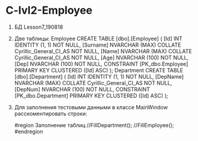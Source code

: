 # C-lvl2-Employee
1. БД Lesson7_190818

2. Две таблицы:
	Employee
	 CREATE TABLE [dbo].[Employee] (
   		[Id]      INT            IDENTITY (1, 1) NOT NULL,
   		[Surname] NVARCHAR (MAX) COLLATE Cyrillic_General_CI_AS NOT NULL,
    		[Name]    NVARCHAR (MAX) COLLATE Cyrillic_General_CI_AS NOT NULL,
    		[Age]     NVARCHAR (100) NOT NULL,
   		[Dep]     NVARCHAR (100) NOT NULL,
   		CONSTRAINT [PK_dbo.Employee] PRIMARY KEY CLUSTERED ([Id] ASC)
	 );
	Department
	CREATE TABLE [dbo].[Department] (
    		[Id]      INT            IDENTITY (1, 1) NOT NULL,
   		[DepName] NVARCHAR (MAX) COLLATE Cyrillic_General_CI_AS NOT NULL,
    		[DepNum]  NVARCHAR (100) NOT NULL,
  		CONSTRAINT [PK_dbo.Department] PRIMARY KEY CLUSTERED ([Id] ASC)
	);

3. Для заполнения тестовыми данными в классе MainWindow расскоментировать строки:
	
	#region Заполнение таблиц
        //FillDepartment();
        //FillEmployee();
        #endregion
